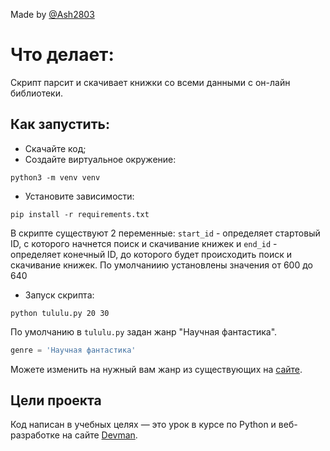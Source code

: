Made by [@Ash2803](https://github.com/Ash2803)  

# Что делает:
Скрипт парсит и скачивает книжки со всеми данными с он-лайн библиотеки.

## Как запустить:

- Скачайте код;
- Создайте виртуальное окружение:
```
python3 -m venv venv
```
- Установите зависимости:
```
pip install -r requirements.txt
``` 
В скрипте существуют 2 переменные: `start_id` - определяет стартовый ID,
с которого начнется поиск и скачивание книжек и `end_id` - определяет конечный ID,
до которого будет происходить поиск и скачивание книжек. По умолчаниию установлены
значения от 600 до 640
- Запуск скрипта:
```
python tululu.py 20 30
```
По умолчанию в `tululu.py` задан жанр "Научная фантастика".
```python
genre = 'Научная фантастика'
```
Можете изменить на нужный вам жанр из существующих на [сайте](https://tululu.org).

## Цели проекта

Код написан в учебных целях — это урок в курсе по Python и веб-разработке на сайте [Devman](https://dvmn.org).
